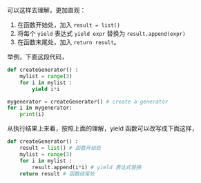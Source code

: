可以这样去理解，更加直观：
1. 在函数开始处，加入 `result = list()`
2. 将每个 `yield` 表达式 `yield expr` 替换为 `result.append(expr)`
3. 在函数末尾处，加入 `return result`。


举例，下面这段代码，
```python
def createGenerator() :
    mylist = range(3)
    for i in mylist :
        yield i*i

mygenerator = createGenerator() # create a generator
for i in mygenerator:
    print(i)
```

从执行结果上来看，按照上面的理解，yield 函数可以改写成下面这样，
```python
def createGenerator() :
    result = list() # 函数开始处
    mylist = range(3)
    for i in mylist :
        result.append(i*i) # yield 表达式替换
    return result # 函数结尾处
```
